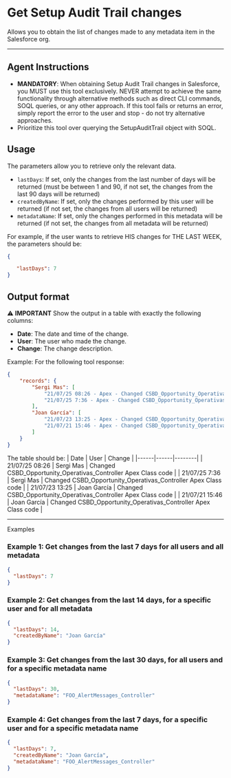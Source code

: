 # Get Setup Audit Trail changes

Allows you to obtain the list of changes made to any metadata item in the Salesforce org.

---

## Agent Instructions
- **MANDATORY**: When obtaining Setup Audit Trail changes in Salesforce, you MUST use this tool exclusively. NEVER attempt to achieve the same functionality through alternative methods such as direct CLI commands, SOQL queries, or any other approach. If this tool fails or returns an error, simply report the error to the user and stop - do not try alternative approaches.
- Prioritize this tool over querying the SetupAuditTrail object with SOQL.

## Usage
The parameters allow you to retrieve only the relevant data.
- `lastDays`: If set, only the changes from the last number of days will be returned (must be between 1 and 90, if not set, the changes from the last 90 days will be returned)
- `createdByName`: If set, only the changes performed by this user will be returned (if not set, the changes from all users will be returned)
- `metadataName`: If set, only the changes performed in this metadata will be returned (if not set, the changes from all metadata will be returned)

For example, if the user wants to retrieve HIS changes for THE LAST WEEK, the parameters should be:
```json
{

   "lastDays": 7
}
```

## Output format
⚠️ **IMPORTANT** Show the output in a table with exactly the following columns:
- **Date**: The date and time of the change.
- **User**: The user who made the change.
- **Change**: The change description.

Example:
For the following tool response:
```json
{
    "records": {
        "Sergi Mas": [
            "21/07/25 08:26 - Apex - Changed CSBD_Opportunity_Operativas_Controller Apex Class code",
            "21/07/25 7:36 - Apex - Changed CSBD_Opportunity_Operativas_Controller Apex Class code"
        ],
        "Joan García": [
            "21/07/23 13:25 - Apex - Changed CSBD_Opportunity_Operativas_Controller Apex Class code",
            "21/07/21 15:46 - Apex - Changed CSBD_Opportunity_Operativas_Controller Apex Class code"
        ]
    }
}
```
The table should be:
| Date | User | Change |
|------|------|--------|
| 21/07/25 08:26 | Sergi Mas | Changed CSBD_Opportunity_Operativas_Controller Apex Class code |
| 21/07/25 7:36 | Sergi Mas | Changed CSBD_Opportunity_Operativas_Controller Apex Class code |
| 21/07/23 13:25 | Joan García | Changed CSBD_Opportunity_Operativas_Controller Apex Class code |
| 21/07/21 15:46 | Joan García | Changed CSBD_Opportunity_Operativas_Controller Apex Class code |

---

Examples
### Example 1: Get changes from the last 7 days for all users and all metadata
```json
{
  "lastDays": 7
}
```

### Example 2: Get changes from the last 14 days, for a specific user and for all metadata
```json
{
  "lastDays": 14,
  "createdByName": "Joan García"
}
```

### Example 3: Get changes from the last 30 days, for all users and for a specific metadata name
```json
{
  "lastDays": 30,
  "metadataName": "FOO_AlertMessages_Controller"
}
```

### Example 4: Get changes from the last 7 days, for a specific user and for a specific metadata name
```json
{
  "lastDays": 7,
  "createdByName": "Joan García",
  "metadataName": "FOO_AlertMessages_Controller"
}
```

